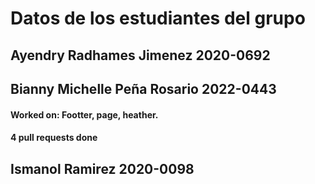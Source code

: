 # Datos de los estudiantes del grupo

## Ayendry Radhames Jimenez 2020-0692

## Bianny Michelle Peña Rosario 2022-0443
<h4>Worked on: Footter, page, heather.</h4>
<h4>4 pull requests done</h4>

## Ismanol Ramirez 2020-0098
